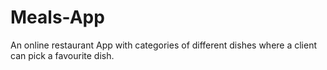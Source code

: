 # Meals-App
An online restaurant App with categories of different dishes where a client can pick a favourite dish.
